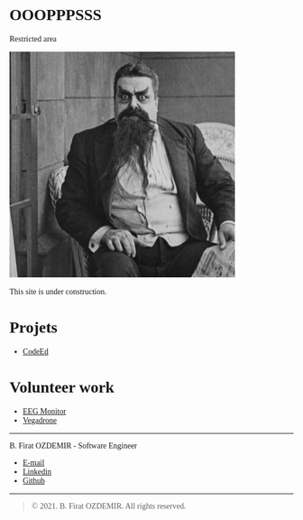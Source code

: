 <link rel="stylesheet" type="text/css" href="https://fonts.googleapis.com/css?family=Ubuntu:regular,bold&subset=Latin">
<style>
	* {
		font-family: Ubuntu, "times new roman", times, roman, serif;
	}
	img { max-width: 400px; }
</style>

# OOOPPPSSS

Restricted area

![Image](assets/eric.jpg)

This site is under construction.

# Projets

* [CodeEd](./codeed.html)

# Volunteer work

* [EEG Monitor](./eeg.html)
* [Vegadrone](./drone.html)

---

B. Firat OZDEMIR - Software Engineer

* [E-mail](b.firat.ozdemir@gmail.com)
* [Linkedin](https://www.linkedin.com/in/bfiratozdemir/)
* [Github](https://github.com/JackCampbell)

---
> © 2021. B. Firat OZDEMIR. All rights reserved.
